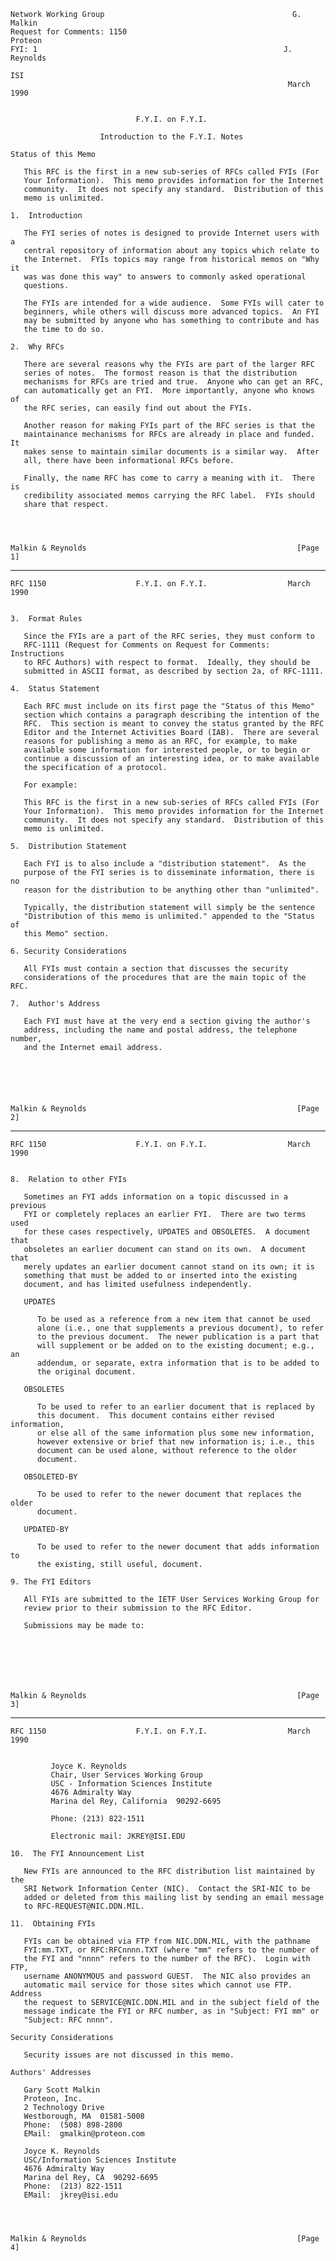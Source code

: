     Network Working Group                                          G. Malkin
    Request for Comments: 1150                                       Proteon
    FYI: 1                                                       J. Reynolds
                                                                         ISI
                                                                  March 1990


                                F.Y.I. on F.Y.I.

                        Introduction to the F.Y.I. Notes

    Status of this Memo

       This RFC is the first in a new sub-series of RFCs called FYIs (For
       Your Information).  This memo provides information for the Internet
       community.  It does not specify any standard.  Distribution of this
       memo is unlimited.

    1.  Introduction

       The FYI series of notes is designed to provide Internet users with a
       central repository of information about any topics which relate to
       the Internet.  FYIs topics may range from historical memos on "Why it
       was was done this way" to answers to commonly asked operational
       questions.

       The FYIs are intended for a wide audience.  Some FYIs will cater to
       beginners, while others will discuss more advanced topics.  An FYI
       may be submitted by anyone who has something to contribute and has
       the time to do so.

    2.  Why RFCs

       There are several reasons why the FYIs are part of the larger RFC
       series of notes.  The formost reason is that the distribution
       mechanisms for RFCs are tried and true.  Anyone who can get an RFC,
       can automatically get an FYI.  More importantly, anyone who knows of
       the RFC series, can easily find out about the FYIs.

       Another reason for making FYIs part of the RFC series is that the
       maintainance mechanisms for RFCs are already in place and funded.  It
       makes sense to maintain similar documents is a similar way.  After
       all, there have been informational RFCs before.

       Finally, the name RFC has come to carry a meaning with it.  There is
       credibility associated memos carrying the RFC label.  FYIs should
       share that respect.




    Malkin & Reynolds                                               [Page 1]

------------------------------------------------------------------------

``` newpage
RFC 1150                    F.Y.I. on F.Y.I.                  March 1990


3.  Format Rules

   Since the FYIs are a part of the RFC series, they must conform to
   RFC-1111 (Request for Comments on Request for Comments: Instructions
   to RFC Authors) with respect to format.  Ideally, they should be
   submitted in ASCII format, as described by section 2a, of RFC-1111.

4.  Status Statement

   Each RFC must include on its first page the "Status of this Memo"
   section which contains a paragraph describing the intention of the
   RFC.  This section is meant to convey the status granted by the RFC
   Editor and the Internet Activities Board (IAB).  There are several
   reasons for publishing a memo as an RFC, for example, to make
   available some information for interested people, or to begin or
   continue a discussion of an interesting idea, or to make available
   the specification of a protocol.

   For example:

   This RFC is the first in a new sub-series of RFCs called FYIs (For
   Your Information).  This memo provides information for the Internet
   community.  It does not specify any standard.  Distribution of this
   memo is unlimited.

5.  Distribution Statement

   Each FYI is to also include a "distribution statement".  As the
   purpose of the FYI series is to disseminate information, there is no
   reason for the distribution to be anything other than "unlimited".

   Typically, the distribution statement will simply be the sentence
   "Distribution of this memo is unlimited." appended to the "Status of
   this Memo" section.

6. Security Considerations

   All FYIs must contain a section that discusses the security
   considerations of the procedures that are the main topic of the RFC.

7.  Author's Address

   Each FYI must have at the very end a section giving the author's
   address, including the name and postal address, the telephone number,
   and the Internet email address.






Malkin & Reynolds                                               [Page 2]
```

------------------------------------------------------------------------

``` newpage
RFC 1150                    F.Y.I. on F.Y.I.                  March 1990


8.  Relation to other FYIs

   Sometimes an FYI adds information on a topic discussed in a previous
   FYI or completely replaces an earlier FYI.  There are two terms used
   for these cases respectively, UPDATES and OBSOLETES.  A document that
   obsoletes an earlier document can stand on its own.  A document that
   merely updates an earlier document cannot stand on its own; it is
   something that must be added to or inserted into the existing
   document, and has limited usefulness independently.

   UPDATES

      To be used as a reference from a new item that cannot be used
      alone (i.e., one that supplements a previous document), to refer
      to the previous document.  The newer publication is a part that
      will supplement or be added on to the existing document; e.g., an
      addendum, or separate, extra information that is to be added to
      the original document.

   OBSOLETES

      To be used to refer to an earlier document that is replaced by
      this document.  This document contains either revised information,
      or else all of the same information plus some new information,
      however extensive or brief that new information is; i.e., this
      document can be used alone, without reference to the older
      document.

   OBSOLETED-BY

      To be used to refer to the newer document that replaces the older
      document.

   UPDATED-BY

      To be used to refer to the newer document that adds information to
      the existing, still useful, document.

9. The FYI Editors

   All FYIs are submitted to the IETF User Services Working Group for
   review prior to their submission to the RFC Editor.

   Submissions may be made to:







Malkin & Reynolds                                               [Page 3]
```

------------------------------------------------------------------------

``` newpage
RFC 1150                    F.Y.I. on F.Y.I.                  March 1990


         Joyce K. Reynolds
         Chair, User Services Working Group
         USC - Information Sciences Institute
         4676 Admiralty Way
         Marina del Rey, California  90292-6695

         Phone: (213) 822-1511

         Electronic mail: JKREY@ISI.EDU

10.  The FYI Announcement List

   New FYIs are announced to the RFC distribution list maintained by the
   SRI Network Information Center (NIC).  Contact the SRI-NIC to be
   added or deleted from this mailing list by sending an email message
   to RFC-REQUEST@NIC.DDN.MIL.

11.  Obtaining FYIs

   FYIs can be obtained via FTP from NIC.DDN.MIL, with the pathname
   FYI:mm.TXT, or RFC:RFCnnnn.TXT (where "mm" refers to the number of
   the FYI and "nnnn" refers to the number of the RFC).  Login with FTP,
   username ANONYMOUS and password GUEST.  The NIC also provides an
   automatic mail service for those sites which cannot use FTP.  Address
   the request to SERVICE@NIC.DDN.MIL and in the subject field of the
   message indicate the FYI or RFC number, as in "Subject: FYI mm" or
   "Subject: RFC nnnn".

Security Considerations

   Security issues are not discussed in this memo.

Authors' Addresses

   Gary Scott Malkin
   Proteon, Inc.
   2 Technology Drive
   Westborough, MA  01581-5008
   Phone:  (508) 898-2800
   EMail:  gmalkin@proteon.com

   Joyce K. Reynolds
   USC/Information Sciences Institute
   4676 Admiralty Way
   Marina del Rey, CA  90292-6695
   Phone:  (213) 822-1511
   EMail:  jkrey@isi.edu




Malkin & Reynolds                                               [Page 4]
```
